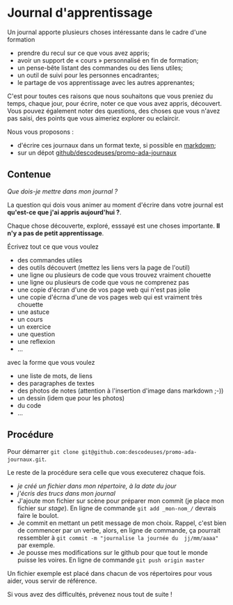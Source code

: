 # Journal d'apprentissage

Un journal apporte plusieurs choses intéressante dans le cadre d'une formation

- prendre du recul sur ce que vous avez appris;
- avoir un support de « cours » personnalisé en fin de formation;
- un pense-bête listant des commandes ou des liens utiles;
- un outil de suivi pour les personnes encadrantes;
- le partage de vos apprentissage avec les autres apprenantes;

C'est pour toutes ces raisons que nous souhaitons que vous preniez du temps, chaque jour, pour écrire, noter ce que vous avez appris, découvert. Vous pouvez également noter des questions, des choses que vous n'avez pas saisi, des points que vous aimeriez explorer ou eclaircir.

Nous vous proposons :
- d'écrire ces journaux dans un format texte, si possible en [markdown](https://fr.wikipedia.org/wiki/Markdown);
- sur un dépot [github/descodeuses/promo-ada-journaux](https://github.com/descodeuses/promo-ada-journaux)

## Contenue

_Que dois-je mettre dans mon journal ?_

La question qui dois vous animer au moment d'écrire dans votre journal est **qu'est-ce que j'ai appris aujourd'hui ?**.

Chaque chose découverte, exploré, esssayé est une choses importante. **Il n'y a pas de petit apprentissage**.

Écrivez tout ce que vous voulez

- des commandes utiles
- des outils découvert (mettez les liens vers la page de l'outil)
- une ligne ou plusieurs de code que vous trouvez vraiment chouette
- une ligne ou plusieurs de code que vous ne comprenez pas
- une copie d'écran d'une de vos page web qui n'est pas jolie
- une copie d'écrna d'une de vos pages web qui est vraiment très chouette
- une astuce
- un cours
- un exercice
- une question
- une reflexion
- ...

avec la forme que vous voulez

- une liste de mots, de liens
- des paragraphes de textes
- des photos de notes (attention à l'insertion d'image dans markdown ;-))
- un dessin (idem que pour les photos)
- du code
- ...


## Procédure

Pour démarrer `git clone git@github.com:descodeuses/promo-ada-journaux.git`.

Le reste de la procédure sera celle que vous executerez chaque fois.

- _je créé un fichier dans mon répertoire, à la date du jour_
- _j'écris des trucs dans mon journal_
- J'ajoute mon fichier sur scène pour préparer mon commit (je place mon fichier sur _stage_). En ligne de commande `git add _mon-nom_/` devrais faire le boulot.
- Je commit en mettant un petit message de mon choix. Rappel, c'est bien de commencer par un verbe, alors, en ligne de commande, ça pourrait ressembler à `git commit -m "journalise la journée du  jj/mm/aaaa"` par exemple.
- Je pousse mes modifications sur le github pour que tout le monde puisse les voires. En ligne de commande `git push origin master`

Un fichier exemple est placé dans chacun de vos répertoires pour vous aider, vous servir de référence.

Si vous avez des difficultés, prévenez nous tout de suite !
